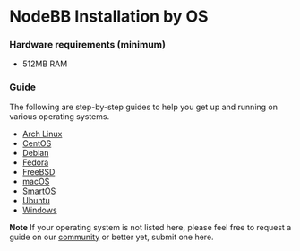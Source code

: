 NodeBB Installation by OS
=========================

### Hardware requirements (minimum)
- 512MB RAM

### Guide

The following are step-by-step guides to help you get up and running on various operating systems.

-   [Arch Linux](./arch.md)
-   [CentOS](./centos.md)
-   [Debian](./debian.md)
-   [Fedora](./fedora.md)
-   [FreeBSD](./freebsd.md)
-   [macOS](./macOS.md)
-   [SmartOS](./smartos.md)
-   [Ubuntu](./ubuntu.md)
-   [Windows](./windows.md)

**Note**
If your operating system is not listed here, please feel free to request a guide on our [community](https://community.nodebb.org) or better yet, submit one here.
